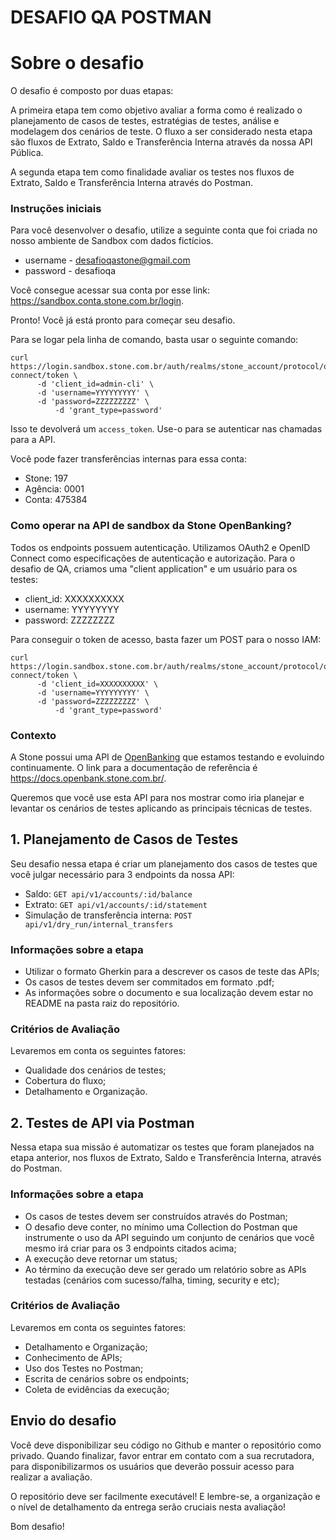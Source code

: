 # DESAFIO QA POSTMAN

# Sobre o desafio

O desafio é composto por duas etapas:

A primeira etapa tem como objetivo avaliar a forma como é realizado o planejamento de casos de testes, estratégias de testes, análise e modelagem dos  cenários de teste. O fluxo a ser considerado nesta etapa são fluxos de Extrato, Saldo e Transferência Interna através da nossa API Pública.

A segunda etapa tem como finalidade avaliar os testes nos fluxos de Extrato, Saldo e Transferência Interna através do Postman.


### Instruções iniciais

Para você desenvolver o desafio, utilize a seguinte conta que foi criada no nosso ambiente de Sandbox com dados fictícios.

- username - desafioqastone@gmail.com
- password - desafioqa

Você consegue acessar sua conta por esse link: https://sandbox.conta.stone.com.br/login.

Pronto! Você já está pronto para começar seu desafio.

Para se logar pela linha de comando, basta usar o seguinte comando:

```
curl https://login.sandbox.stone.com.br/auth/realms/stone_account/protocol/openid-connect/token \
	  -d 'client_id=admin-cli' \
	  -d 'username=YYYYYYYYY' \
	  -d 'password=ZZZZZZZZZ' \
          -d 'grant_type=password'
```

Isso te devolverá um `access_token`. Use-o para se autenticar nas chamadas para a API.

Você pode fazer transferências internas para essa conta:  
- Stone: 197  
- Agência: 0001  
- Conta: 475384

### Como operar na API de sandbox da Stone OpenBanking?

Todos os endpoints possuem autenticação. Utilizamos OAuth2 e OpenID Connect como especificações de autenticação e autorização. Para o desafio de QA, criamos uma "client application" e um usuário para os testes:

- client_id: XXXXXXXXXX
- username: YYYYYYYY
- password: ZZZZZZZZ

Para conseguir o token de acesso, basta fazer um POST para o nosso IAM:

```
curl https://login.sandbox.stone.com.br/auth/realms/stone_account/protocol/openid-connect/token \
	  -d 'client_id=XXXXXXXXXX' \
	  -d 'username=YYYYYYYYY' \
	  -d 'password=ZZZZZZZZZ' \
          -d 'grant_type=password'
```

### Contexto

A Stone possui uma API de [OpenBanking](https://en.wikipedia.org/wiki/Open_banking) que estamos testando e evoluindo continuamente. O link para a documentação de referência é https://docs.openbank.stone.com.br/. 

Queremos que você use esta API para nos mostrar como iria planejar e levantar os cenários de testes aplicando as principais técnicas de testes.


## 1. Planejamento de Casos de Testes

Seu desafio nessa etapa é criar um planejamento dos casos de testes que você julgar necessário para 3 endpoints da nossa API:

- Saldo: `GET api/v1/accounts/:id/balance`
- Extrato: `GET api/v1/accounts/:id/statement`
- Simulação de transferência interna: `POST api/v1/dry_run/internal_transfers`

### Informações sobre a etapa

   - Utilizar o formato Gherkin para a descrever os casos de teste das APIs;
   - Os casos de testes devem ser commitados em formato .pdf;
   - As informações sobre o documento e sua localização devem estar no README na pasta raiz do repositório.

### Critérios de Avaliação

 Levaremos em conta os seguintes fatores:

   - Qualidade dos cenários de testes;
   - Cobertura do fluxo;
   - Detalhamento e Organização.


## 2. Testes de API via Postman

Nessa etapa sua missão é automatizar os testes que foram planejados na etapa anterior, nos fluxos de Extrato, Saldo e Transferência Interna, através do Postman.

### Informações sobre a etapa

  - Os casos de testes devem ser construídos através do Postman;
  - O desafio deve conter, no mínimo uma Collection do Postman que instrumente o uso da API seguindo um conjunto de cenários que você mesmo irá criar para os 3 endpoints citados acima;
  - A execução deve retornar um status;
  - Ao término da execução deve ser gerado um relatório sobre as APIs testadas (cenários com sucesso/falha, timing, security e etc);

### Critérios de Avaliação

 Levaremos em conta os seguintes fatores:
 
  - Detalhamento e Organização;
  - Conhecimento de APIs;
  - Uso dos Testes no Postman;
  - Escrita de cenários sobre os endpoints; 
  - Coleta de evidências da execução;


## Envio do desafio

Você deve disponibilizar seu código no Github e manter o repositório como privado. Quando finalizar, favor entrar em contato com a sua recrutadora, para disponibilizarmos os usuários que deverão possuir acesso para realizar a avaliação.

O repositório deve ser facilmente executável! E lembre-se, a organização e o nível de detalhamento da entrega serão cruciais nesta avaliação!

Bom desafio!


